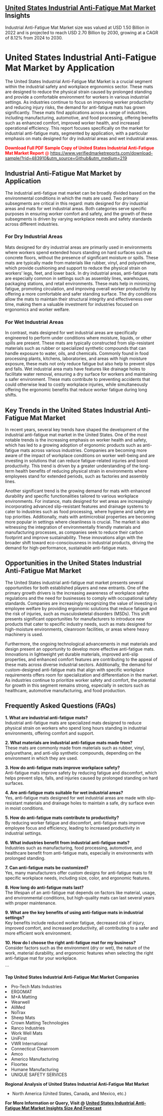 <h2><a href="https://www.verifiedmarketreports.com/download-sample/?rid=483910&amp;utm_source=Github&amp;utm_medium=219" target="_blank">United States Industrial Anti-Fatigue Mat Market</a> Insights</h2><p>Industrial Anti-Fatigue Mat Market size was valued at USD 1.50 Billion in 2022 and is projected to reach USD 2.70 Billion by 2030, growing at a CAGR of 8.12% from 2024 to 2030.</p><p> <h1>United States Industrial Anti-Fatigue Mat Market by Application</h1> <p>The United States Industrial Anti-Fatigue Mat Market is a crucial segment within the industrial safety and workplace ergonomics sector. These mats are designed to reduce the physical strain caused by prolonged standing and provide a comfortable environment for workers in various industrial settings. As industries continue to focus on improving worker productivity and reducing injury risks, the demand for anti-fatigue mats has grown significantly. These mats find applications across a range of industries, including manufacturing, automotive, and food processing, offering benefits such as enhanced comfort, improved worker health, and increased operational efficiency. This report focuses specifically on the market for industrial anti-fatigue mats, segmented by application, with a particular emphasis on mats designed for dry industrial areas and wet industrial areas. <p><span class=""><span style="color: #ff0000;"><strong>Download Full PDF Sample Copy of United States Industrial Anti-Fatigue Mat Market Report</strong> @ </span><a href="https://www.verifiedmarketreports.com/download-sample/?rid=483910&amp;utm_source=Github&amp;utm_medium=219" target="_blank">https://www.verifiedmarketreports.com/download-sample/?rid=483910&amp;utm_source=Github&amp;utm_medium=219</a></span></p></p> <h2>Industrial Anti-Fatigue Mat Market by Application</h2> <p>The industrial anti-fatigue mat market can be broadly divided based on the environmental conditions in which the mats are used. Two primary subsegments are critical in this regard: mats designed for dry industrial areas and mats for wet industrial areas. Both categories serve specific purposes in ensuring worker comfort and safety, and the growth of these subsegments is driven by varying workplace needs and safety standards across different industries.</p> <h3>For Dry Industrial Areas</h3> <p>Mats designed for dry industrial areas are primarily used in environments where workers spend extended hours standing on hard surfaces such as concrete floors, without the presence of significant moisture or spills. These mats are typically made from materials like rubber, vinyl, and polyurethane, which provide cushioning and support to reduce the physical strain on workers’ legs, feet, and lower back. In dry industrial areas, anti-fatigue mats are especially common in settings such as assembly lines, warehouses, packaging stations, and retail environments. These mats help in minimizing fatigue, promoting circulation, and improving overall worker productivity by offering a more comfortable and safer standing surface. The dry conditions allow the mats to maintain their structural integrity and effectiveness over time, making them a valuable investment for industries focused on ergonomics and worker welfare.</p> <h3>For Wet Industrial Areas</h3> <p>In contrast, mats designed for wet industrial areas are specifically engineered to perform under conditions where moisture, liquids, or other spills are present. These mats are typically constructed from slip-resistant materials such as rubber or specialized synthetic compounds that can handle exposure to water, oils, and chemicals. Commonly found in food processing plants, kitchens, laboratories, and areas with high moisture exposure, these mats not only reduce fatigue but also help to prevent slips and falls. Wet industrial area mats have features like drainage holes to facilitate water removal, ensuring a dry surface for workers and maintaining a safer environment. These mats contribute to preventing accidents that could otherwise lead to costly workplace injuries, while simultaneously offering the ergonomic benefits that reduce worker fatigue during long shifts.</p> <h2>Key Trends in the United States Industrial Anti-Fatigue Mat Market</h2> <p>In recent years, several key trends have shaped the development of the industrial anti-fatigue mat market in the United States. One of the most notable trends is the increasing emphasis on worker health and safety, which has led to a growing adoption of ergonomic products such as anti-fatigue mats across various industries. Companies are becoming more aware of the impact of workplace conditions on worker well-being and are investing in solutions that can reduce fatigue-related injuries and boost productivity. This trend is driven by a greater understanding of the long-term health benefits of reducing physical strain in environments where employees stand for extended periods, such as factories and assembly lines.</p> <p>Another significant trend is the growing demand for mats with enhanced durability and specific functionalities tailored to various workplace environments. For instance, mats designed for wet areas are increasingly incorporating advanced slip-resistant features and drainage systems to cater to industries such as food processing, where hygiene and safety are top priorities. Additionally, mats with antimicrobial properties are becoming more popular in settings where cleanliness is crucial. The market is also witnessing the integration of environmentally friendly materials and manufacturing processes, as companies seek to reduce their carbon footprint and improve sustainability. These innovations align with the broader shift toward eco-consciousness in industrial products, driving the demand for high-performance, sustainable anti-fatigue mats.</p> <h2>Opportunities in the United States Industrial Anti-Fatigue Mat Market</h2> <p>The United States industrial anti-fatigue mat market presents several opportunities for both established players and new entrants. One of the primary growth drivers is the increasing awareness of workplace safety regulations and the need for businesses to comply with occupational safety standards. Companies are increasingly recognizing the value of investing in employee welfare by providing ergonomic solutions that reduce fatigue and the risk of injuries, such as musculoskeletal disorders (MSDs). This shift presents significant opportunities for manufacturers to introduce new products that cater to specific industry needs, such as mats designed for high-moisture environments, cleanroom facilities, or areas where heavy machinery is used.</p> <p>Furthermore, the ongoing technological advancements in mat materials and design present an opportunity to develop more effective anti-fatigue mats. Innovations in lightweight yet durable materials, improved anti-slip properties, and enhanced comfort features are contributing to the appeal of these mats across diverse industrial sectors. Additionally, the demand for custom-designed anti-fatigue mats that align with specific workplace requirements offers room for specialization and differentiation in the market. As industries continue to prioritize worker safety and comfort, the potential for growth in this segment remains strong, especially in sectors such as healthcare, automotive manufacturing, and food production.</p> <h2>Frequently Asked Questions (FAQs)</h2> <p><strong>1. What are industrial anti-fatigue mats?</strong><br> Industrial anti-fatigue mats are specialized mats designed to reduce physical strain on workers who spend long hours standing in industrial environments, offering comfort and support.</p> <p><strong>2. What materials are industrial anti-fatigue mats made from?</strong><br> These mats are commonly made from materials such as rubber, vinyl, polyurethane, and anti-slip synthetic compounds, depending on the environment in which they are used.</p> <p><strong>3. How do anti-fatigue mats improve workplace safety?</strong><br> Anti-fatigue mats improve safety by reducing fatigue and discomfort, which helps prevent slips, falls, and injuries caused by prolonged standing on hard surfaces.</p> <p><strong>4. Are anti-fatigue mats suitable for wet industrial areas?</strong><br> Yes, anti-fatigue mats designed for wet industrial areas are made with slip-resistant materials and drainage holes to maintain a safe, dry surface even in moist conditions.</p> <p><strong>5. How do anti-fatigue mats contribute to productivity?</strong><br> By reducing worker fatigue and discomfort, anti-fatigue mats improve employee focus and efficiency, leading to increased productivity in industrial settings.</p> <p><strong>6. What industries benefit from industrial anti-fatigue mats?</strong><br> Industries such as manufacturing, food processing, automotive, and healthcare benefit from anti-fatigue mats, especially in environments with prolonged standing.</p> <p><strong>7. Can anti-fatigue mats be customized?</strong><br> Yes, many manufacturers offer custom designs for anti-fatigue mats to fit specific workplace needs, including size, color, and ergonomic features.</p> <p><strong>8. How long do anti-fatigue mats last?</strong><br> The lifespan of an anti-fatigue mat depends on factors like material, usage, and environmental conditions, but high-quality mats can last several years with proper maintenance.</p> <p><strong>9. What are the key benefits of using anti-fatigue mats in industrial settings?</strong><br> Key benefits include reduced worker fatigue, decreased risk of injury, improved comfort, and increased productivity, all contributing to a safer and more efficient work environment.</p> <p><strong>10. How do I choose the right anti-fatigue mat for my business?</strong><br> Consider factors such as the environment (dry or wet), the nature of the work, material durability, and ergonomic features when selecting the right anti-fatigue mat for your workplace.</p> ```</p><p><strong>Top United States Industrial Anti-Fatigue Mat Market Companies</strong></p><div data-test-id=""><p><li>Pro-Tech Mats Industries</li><li> ERGOMAT</li><li> M+A Matting</li><li> Wearwell</li><li> AliMed</li><li> NoTrax</li><li> Sheep Mats</li><li> Crown Matting Technologies</li><li> Ranco Industries</li><li> Work Well Mats</li><li> UniFirst</li><li> VWR International</li><li> Connecticut Cleanroom</li><li> Amco</li><li> Americo Manufacturing</li><li> Floortex</li><li> Humane Manufacturing</li><li> UNIQUE SAFETY SERVICES</li></p><div><strong>Regional Analysis of&nbsp;United States Industrial Anti-Fatigue Mat Market</strong></div><ul><li dir="ltr"><p dir="ltr">North America&nbsp;(United States, Canada, and Mexico, etc.)</p></li></ul><p><strong>For More Information or Query, Visit @&nbsp;</strong><strong><a href="https://www.verifiedmarketreports.com/product/industrial-anti-fatigue-mat-market/?utm_source=Github&amp;utm_medium=219" target="_blank">United States Industrial Anti-Fatigue Mat Market Insights Size And Forecast</a></strong></p></div>
